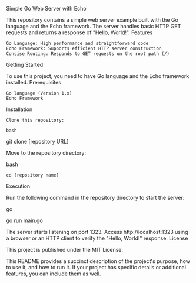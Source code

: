 Simple Go Web Server with Echo

This repository contains a simple web server example built with the Go language and the Echo framework. The server handles basic HTTP GET requests and returns a response of "Hello, World!".
Features

    Go Language: High performance and straightforward code
    Echo Framework: Supports efficient HTTP server construction
    Concise Routing: Responds to GET requests on the root path (/)

Getting Started

To use this project, you need to have Go language and the Echo framework installed.
Prerequisites

    Go language (Version 1.x)
    Echo Framework

Installation

    Clone this repository:

    bash

git clone [repository URL]

Move to the repository directory:

bash

    cd [repository name]

Execution

Run the following command in the repository directory to start the server:

go

go run main.go

The server starts listening on port 1323. Access http://localhost:1323 using a browser or an HTTP client to verify the "Hello, World!" response.
License

This project is published under the MIT License.

This README provides a succinct description of the project's purpose, how to use it, and how to run it. If your project has specific details or additional features, you can include them as well.
